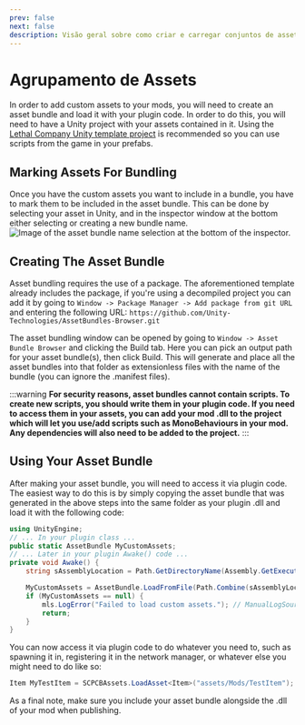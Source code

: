 ```yaml
---
prev: false
next: false
description: Visão geral sobre como criar e carregar conjuntos de assets no seu plugin.
---
```


# Agrupamento de Assets

In order to add custom assets to your mods, you will need to create an asset bundle and load it with your plugin code. In order to do this, you will need to have a Unity project with your assets contained in it. Using the [Lethal Company Unity template project](https://github.com/EvaisaDev/LethalCompanyUnityTemplate/tree/main#readme) is recommended so you can use scripts from the game in your prefabs.

## Marking Assets For Bundling

Once you have the custom assets you want to include in a bundle, you have to mark them to be included in the asset bundle. This can be done by selecting your asset in Unity, and in the inspector window at the bottom either selecting or creating a new bundle name.
![Image of the asset bundle name selection at the bottom of the inspector.](/images/asset-bundling/AssetBundleMark.png)

## Creating The Asset Bundle

Asset bundling requires the use of a package. The aforementioned template already includes the package, if you're using a decompiled project you can add it by going to `Window -> Package Manager -> Add package from git URL` and entering the following URL: `https://github.com/Unity-Technologies/AssetBundles-Browser.git`

The asset bundling window can be opened by going to `Window -> Asset Bundle Browser` and clicking the Build tab. Here you can pick an output path for your asset bundle(s), then click Build. This will generate and place all the asset bundles into that folder as extensionless files with the name of the bundle (you can ignore the .manifest files).

:::warning
**For security reasons, asset bundles cannot contain scripts. To create new scripts, you should write them in your plugin code. If you need to access them in your assets, you can add your mod .dll to the project which will let you use/add scripts such as MonoBehaviours in your mod. Any dependencies will also need to be added to the project.**
:::

## Using Your Asset Bundle

After making your asset bundle, you will need to access it via plugin code. The easiest way to do this is by simply copying the asset bundle that was generated in the above steps into the same folder as your plugin .dll and load it with the following code:

```cs
using UnityEngine;
// ... In your plugin class ...
public static AssetBundle MyCustomAssets;
// ... Later in your plugin Awake() code ...
private void Awake() {
    string sAssemblyLocation = Path.GetDirectoryName(Assembly.GetExecutingAssembly().Location);

    MyCustomAssets = AssetBundle.LoadFromFile(Path.Combine(sAssemblyLocation, "mymodbundle"));
    if (MyCustomAssets == null) {
        mls.LogError("Failed to load custom assets."); // ManualLogSource for your plugin
        return;
    }
}
```

You can now access it via plugin code to do whatever you need to, such as spawning it in, registering it in the network manager, or whatever else you might need to do like so:

```cs
Item MyTestItem = SCPCBAssets.LoadAsset<Item>("assets/Mods/TestItem");
```

As a final note, make sure you include your asset bundle alongside the .dll of your mod when publishing.
